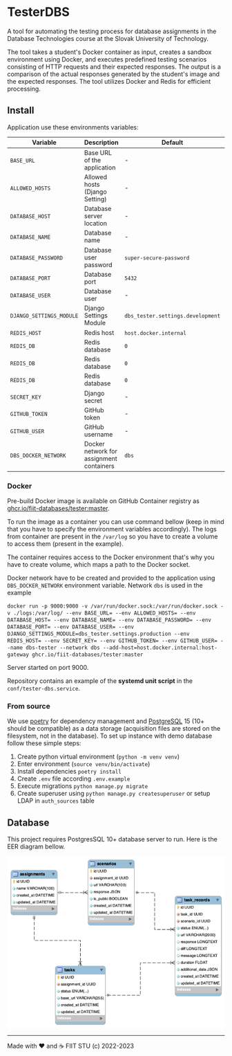 # TesterDBS

A tool for automating the testing process for database assignments in the Database Technologies course at the Slovak
University of Technology.

The tool takes a student's Docker container as input, creates a sandbox environment using Docker, and executes
predefined testing scenarios consisting of HTTP requests and their expected responses. The output is a comparison
of the actual responses generated by the student's image and the expected responses. The tool utilizes Docker and
Redis for efficient processing.

## Install

Application use these environments variables:

| Variable                 | Description                              | Default                           | Example                            |
|--------------------------|------------------------------------------|-----------------------------------|------------------------------------|
| `BASE_URL`               | Base URL of the application              | -                                 | `https://tester-dbs.fiit.stuba.sk` |
| `ALLOWED_HOSTS`          | Allowed hosts (Django Setting)           | -                                 | `tester-dbs.fiit.stuba.sk`         |
| `DATABASE_HOST`          | Database server location                 | -                                 | `docker.for.mac.localhost`         |
| `DATABASE_NAME`          | Database name                            | -                                 | `tester`                           |
| `DATABASE_PASSWORD`      | Database user password                   | `super-secure-password`           |                                    |
| `DATABASE_PORT`          | Database port                            | `5432`                            | `5432`                             |
| `DATABASE_USER`          | Database user                            | -                                 | `tester`                           |
| `DJANGO_SETTINGS_MODULE` | Django Settings Module                   | `dbs_tester.settings.development` | `dbs_tester.settings.production`   |
| `REDIS_HOST`             | Redis host                               | `host.docker.internal`            | `host.docker.internal`             |
| `REDIS_DB`               | Redis database                           | `0`                               | `0`                                |
| `REDIS_DB`               | Redis database                           | `0`                               | `0`                                |
| `REDIS_DB`               | Redis database                           | `0`                               | `0`                                |
| `SECRET_KEY`             | Django secret                            | -                                 | `ghp_asdqwjdsncvsdv`               |
| `GITHUB_TOKEN`           | GitHub token                             | -                                 | `Secure-random-string-21`          |
| `GITHUB_USER`            | GitHub username                          | -                                 | `Sibyx`                            |
| `DBS_DOCKER_NETWORK`     | Docker network for assignment containers | `dbs`                             | `dbs`                              |

### Docker

Pre-build Docker image is available on GitHub Container registry as
[ghcr.io/fiit-databases/tester:master](https://github.com/FIIT-Databases/tester/pkgs/container/tester).

To run the image as a container you can use command bellow (keep in mind that you have to specify the environment
variables accordingly). The logs from container are present in the `/var/log` so you have to create a volume to access
them (present in the example).

The container requires access to the Docker environment that's why you have to create volume, which maps a path to the
Docker socket.

Docker network have to be created and provided to the application using `DBS_DOCKER_NETWORK` environment variable.
Network `dbs` is used in the example

```shell
docker run -p 9000:9000 -v /var/run/docker.sock:/var/run/docker.sock -v ./logs:/var/log/ --env BASE_URL= --env ALLOWED_HOSTS= --env DATABASE_HOST= --env DATABASE_NAME= --env DATABASE_PASSWORD= --env DATABASE_PORT= --env DATABASE_USER= --env DJANGO_SETTINGS_MODULE=dbs_tester.settings.production --env REDIS_HOST= --env SECRET_KEY= --env GITHUB_TOKEN= --env GITHUB_USER= --name dbs-tester --network dbs --add-host=host.docker.internal:host-gateway ghcr.io/fiit-databases/tester:master
```

Server started on port 9000.

Repository contains an example of the **systemd unit script** in the `conf/tester-dbs.service`.

### From source

We use [poetry](https://python-poetry.org/) for dependency management and [PostgreSQL](https://www.postgresql.org/) 15
(10+ should be compatible) as a data storage (acquisition files are stored on the filesystem, not in the database).
To set up instance with demo database follow these simple steps:

1. Create python virtual environment (`python -m venv venv`)
2. Enter environment (`source venv/bin/activate`)
3. Install dependencies `poetry install`
4. Create `.env` file according `.env.example`
5. Execute migrations `python manage.py migrate`
6. Create superuser using `python manage.py createsuperuser` or setup LDAP in `auth_sources` table

## Database

This project requires PostgresSQL 10+ database server to run. Here is the EER diagram bellow.

![](docs/eer.png)

---
Made with ❤️ and ☕️ FIIT STU (c) 2022-2023
